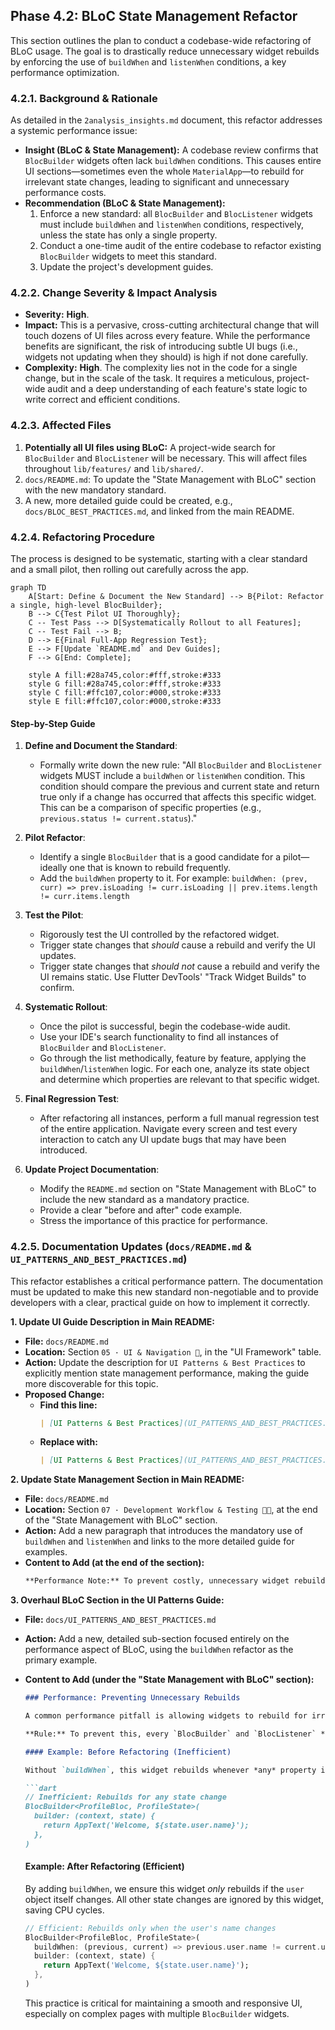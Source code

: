 ## Phase 4.2: BLoC State Management Refactor

This section outlines the plan to conduct a codebase-wide refactoring of BLoC usage. The goal is to drastically reduce unnecessary widget rebuilds by enforcing the use of `buildWhen` and `listenWhen` conditions, a key performance optimization.

### 4.2.1. Background & Rationale

As detailed in the `2analysis_insights.md` document, this refactor addresses a systemic performance issue:

-   **Insight (BLoC & State Management):** A codebase review confirms that `BlocBuilder` widgets often lack `buildWhen` conditions. This causes entire UI sections—sometimes even the whole `MaterialApp`—to rebuild for irrelevant state changes, leading to significant and unnecessary performance costs.
-   **Recommendation (BLoC & State Management):**
    1.  Enforce a new standard: all `BlocBuilder` and `BlocListener` widgets must include `buildWhen` and `listenWhen` conditions, respectively, unless the state has only a single property.
    2.  Conduct a one-time audit of the entire codebase to refactor existing `BlocBuilder` widgets to meet this standard.
    3.  Update the project's development guides.

### 4.2.2. Change Severity & Impact Analysis

-   **Severity:** **High**.
-   **Impact:** This is a pervasive, cross-cutting architectural change that will touch dozens of UI files across every feature. While the performance benefits are significant, the risk of introducing subtle UI bugs (i.e., widgets not updating when they should) is high if not done carefully.
-   **Complexity:** **High**. The complexity lies not in the code for a single change, but in the scale of the task. It requires a meticulous, project-wide audit and a deep understanding of each feature's state logic to write correct and efficient conditions.

### 4.2.3. Affected Files

1.  **Potentially all UI files using BLoC:** A project-wide search for `BlocBuilder` and `BlocListener` will be necessary. This will affect files throughout `lib/features/` and `lib/shared/`.
2.  `docs/README.md`: To update the "State Management with BLoC" section with the new mandatory standard.
3.  A new, more detailed guide could be created, e.g., `docs/BLOC_BEST_PRACTICES.md`, and linked from the main README.

### 4.2.4. Refactoring Procedure

The process is designed to be systematic, starting with a clear standard and a small pilot, then rolling out carefully across the app.

```mermaid
graph TD
    A[Start: Define & Document the New Standard] --> B{Pilot: Refactor a single, high-level BlocBuilder};
    B --> C{Test Pilot UI Thoroughly};
    C -- Test Pass --> D[Systematically Rollout to all Features];
    C -- Test Fail --> B;
    D --> E{Final Full-App Regression Test};
    E --> F[Update `README.md` and Dev Guides];
    F --> G[End: Complete];

    style A fill:#28a745,color:#fff,stroke:#333
    style G fill:#28a745,color:#fff,stroke:#333
    style C fill:#ffc107,color:#000,stroke:#333
    style E fill:#ffc107,color:#000,stroke:#333
```

#### Step-by-Step Guide

1.  **Define and Document the Standard**:
    *   Formally write down the new rule: "All `BlocBuilder` and `BlocListener` widgets MUST include a `buildWhen` or `listenWhen` condition. This condition should compare the previous and current state and return true only if a change has occurred that affects this specific widget. This can be a comparison of specific properties (e.g., `previous.status != current.status`)."

2.  **Pilot Refactor**:
    *   Identify a single `BlocBuilder` that is a good candidate for a pilot—ideally one that is known to rebuild frequently.
    *   Add the `buildWhen` property to it. For example:
        `buildWhen: (prev, curr) => prev.isLoading != curr.isLoading || prev.items.length != curr.items.length`

3.  **Test the Pilot**:
    *   Rigorously test the UI controlled by the refactored widget.
    *   Trigger state changes that *should* cause a rebuild and verify the UI updates.
    *   Trigger state changes that *should not* cause a rebuild and verify the UI remains static. Use Flutter DevTools' "Track Widget Builds" to confirm.

4.  **Systematic Rollout**:
    *   Once the pilot is successful, begin the codebase-wide audit.
    *   Use your IDE's search functionality to find all instances of `BlocBuilder` and `BlocListener`.
    *   Go through the list methodically, feature by feature, applying the `buildWhen`/`listenWhen` logic. For each one, analyze its state object and determine which properties are relevant to that specific widget.

5.  **Final Regression Test**:
    *   After refactoring all instances, perform a full manual regression test of the entire application. Navigate every screen and test every interaction to catch any UI update bugs that may have been introduced.

6.  **Update Project Documentation**:
    *   Modify the `README.md` section on "State Management with BLoC" to include the new standard as a mandatory practice.
    *   Provide a clear "before and after" code example.
    *   Stress the importance of this practice for performance.

### 4.2.5. Documentation Updates (`docs/README.md` & `UI_PATTERNS_AND_BEST_PRACTICES.md`)

This refactor establishes a critical performance pattern. The documentation must be updated to make this new standard non-negotiable and to provide developers with a clear, practical guide on how to implement it correctly.

**1. Update UI Guide Description in Main README:**

*   **File:** `docs/README.md`
*   **Location:** Section `05 · UI & Navigation 🎨`, in the "UI Framework" table.
*   **Action:** Update the description for `UI Patterns & Best Practices` to explicitly mention state management performance, making the guide more discoverable for this topic.
*   **Proposed Change:**
    *   **Find this line:**
        ```markdown
        | [UI Patterns & Best Practices](UI_PATTERNS_AND_BEST_PRACTICES.md) | State management with BLoC, error/loading patterns & lifecycle management. |
        ```
    *   **Replace with:**
        ```markdown
        | [UI Patterns & Best Practices](UI_PATTERNS_AND_BEST_PRACTICES.md) | State management with BLoC, **performance best practices,** error/loading patterns & lifecycle management. |
        ```

**2. Update State Management Section in Main README:**

*   **File:** `docs/README.md`
*   **Location:** Section `07 · Development Workflow & Testing 👨‍💻`, at the end of the "State Management with BLoC" section.
*   **Action:** Add a new paragraph that introduces the mandatory use of `buildWhen` and `listenWhen` and links to the more detailed guide for examples.
*   **Content to Add (at the end of the section):**
    ```markdown
    **Performance Note:** To prevent costly, unnecessary widget rebuilds, all `BlocBuilder` and `BlocListener` instances **MUST** include a `buildWhen` or `listenWhen` condition, respectively. This is a mandatory performance requirement. For detailed implementation examples, see the [UI Patterns & Best Practices](UI_PATTERNS_AND_BEST_PRACTICES.md) guide.
    ```

**3. Overhaul BLoC Section in the UI Patterns Guide:**

*   **File:** `docs/UI_PATTERNS_AND_BEST_PRACTICES.md`
*   **Action:** Add a new, detailed sub-section focused entirely on the performance aspect of BLoC, using the `buildWhen` refactor as the primary example.
*   **Content to Add (under the "State Management with BLoC" section):**

    ```markdown
    ### Performance: Preventing Unnecessary Rebuilds
    
    A common performance pitfall is allowing widgets to rebuild for irrelevant state changes. For example, a `BlocBuilder` that only displays a user's name should not rebuild if the list of transactions changes in the same state object.
    
    **Rule:** To prevent this, every `BlocBuilder` and `BlocListener` **must** provide a `buildWhen` or `listenWhen` condition. This condition compares the `previous` and `current` state and returns `true` only if a property relevant to that specific widget has changed.
    
    #### Example: Before Refactoring (Inefficient)
    
    Without `buildWhen`, this widget rebuilds whenever *any* property in `ProfileState` changes (e.g., `status`, `transactions`, `error`), even though it only uses `user.name`.
    
    ```dart
    // Inefficient: Rebuilds for any state change
    BlocBuilder<ProfileBloc, ProfileState>(
      builder: (context, state) {
        return AppText('Welcome, ${state.user.name}');
      },
    )
    ```
    
    #### Example: After Refactoring (Efficient)
    
    By adding `buildWhen`, we ensure this widget *only* rebuilds if the `user` object itself changes. All other state changes are ignored by this widget, saving CPU cycles.
    
    ```dart
    // Efficient: Rebuilds only when the user's name changes
    BlocBuilder<ProfileBloc, ProfileState>(
      buildWhen: (previous, current) => previous.user.name != current.user.name,
      builder: (context, state) {
        return AppText('Welcome, ${state.user.name}');
      },
    )
    ```
    
    This practice is critical for maintaining a smooth and responsive UI, especially on complex pages with multiple `BlocBuilder` widgets.
    ```
